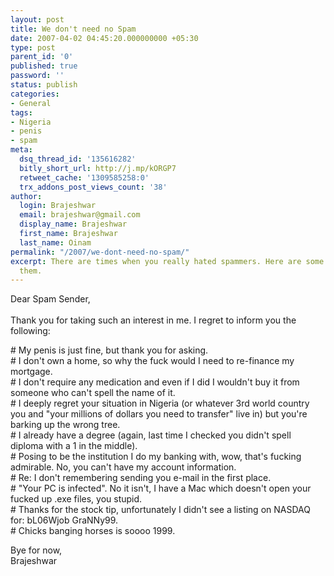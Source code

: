 ```yaml
---
layout: post
title: We don't need no Spam
date: 2007-04-02 04:45:20.000000000 +05:30
type: post
parent_id: '0'
published: true
password: ''
status: publish
categories:
- General
tags:
- Nigeria
- penis
- spam
meta:
  dsq_thread_id: '135616282'
  bitly_short_url: http://j.mp/kORGP7
  retweet_cache: '1309585258:0'
  trx_addons_post_views_count: '38'
author:
  login: Brajeshwar
  email: brajeshwar@gmail.com
  display_name: Brajeshwar
  first_name: Brajeshwar
  last_name: Oinam
permalink: "/2007/we-dont-need-no-spam/"
excerpt: There are times when you really hated spammers. Here are some replies to
  them.
---
```

<p>Dear Spam Sender,<br />
<br />
Thank you for taking such an interest in me. I regret to inform you the following:</p>
<p># My penis is just fine, but thank you for asking.<br />
# I don't own a home, so why the fuck would I need to re-finance my mortgage.<br />
# I don't require any medication and even if I did I wouldn't buy it from someone who can't spell the name of it.<br />
# I deeply regret your situation in Nigeria (or whatever 3rd world country you and "your millions of dollars you need to transfer" live in) but you're barking up the wrong tree.<br />
# I already have a degree (again, last time I checked you didn't spell diploma with a 1 in the middle).<br />
# Posing to be the institution I do my banking with, wow, that's fucking admirable. No, you can't have my account information.<br />
# Re: I don't remembering sending you e-mail in the first place.<br />
# "Your PC is infected". No it isn't, I have a Mac which doesn't open your fucked up .exe files, you stupid.<br />
# Thanks for the stock tip, unfortunately I didn't see a listing on NASDAQ for: bL06Wjob GraNNy99.<br />
# Chicks banging horses is soooo 1999.</p>
<p>Bye for now,<br />
Brajeshwar</p>
